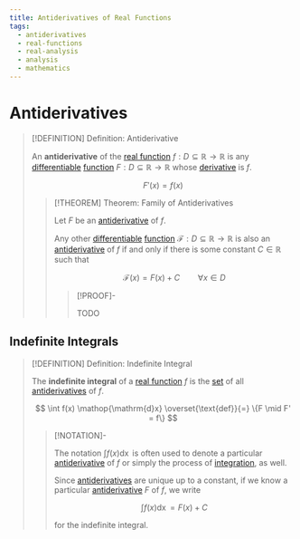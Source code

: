 ```yaml
---
title: Antiderivatives of Real Functions
tags:
  - antiderivatives
  - real-functions
  - real-analysis
  - analysis
  - mathematics
---
```


# Antiderivatives

>[!DEFINITION] Definition: Antiderivative
>
>An **antiderivative** of the [real function](../../Real%20Functions.md) $f: D \subseteq \mathbb{R} \to \mathbb{R}$ is any [differentiable](../../Differentiation/Derivatives.md) [function](../../Real%20Functions.md) $F: D \subseteq \mathbb{R} \to \mathbb{R}$ whose [derivative](../../Differentiation/Derivatives.md) is $f$.
>
>$$
>F'(x) = f(x)
>$$
>
>>[!THEOREM] Theorem: Family of Antiderivatives
>>
>>Let $F$ be an [antiderivative](Antiderivatives.md) of $f$.
>>
>>Any other [differentiable](../../Differentiation/Derivatives.md) [function](../../Real%20Functions.md) $\mathcal{F}: D \subseteq \mathbb{R} \to \mathbb{R}$ is also an [antiderivative](Antiderivatives.md) of $f$ if and only if there is some constant $C \in \mathbb{R}$ such that
>>
>>$$\mathcal{F}(x) = F(x) + C \qquad \forall x \in D$$
>>
>>>[!PROOF]-
>>>
>>>TODO
>>>
>>
>

## Indefinite Integrals

>[!DEFINITION] Definition: Indefinite Integral
>
>The **indefinite integral** of a [real function](../../Real%20Functions.md) $f$ is the [set](../../../../../Set%20Theory/Sets.md) of all [antiderivatives](Antiderivatives.md) of $f$.
>
>$$
>\int f(x) \mathop{\mathrm{d}x} \overset{\text{def}}{=} \{F \mid F' = f\}
>$$
>
>>[!NOTATION]-
>>
>>The notation $\int f(x) \mathop{\mathrm{d}x}$ is often used to denote a particular [antiderivative](Antiderivatives.md) of $f$ or simply the process of [integration](Integration.md), as well.
>>
>>Since [antiderivatives](Antiderivatives.md) are unique up to a constant, if we know a particular [antiderivative](Antiderivatives.md) $F$ of $f$, we write 
>>
>>$$
>>\int f(x) \mathop{\mathrm{d}x} = F(x) + C
>>$$
>>
>>for the indefinite integral.
>>
>
